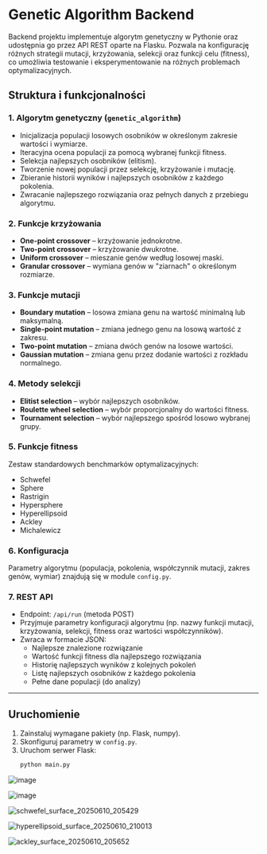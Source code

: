# Genetic Algorithm Backend

Backend projektu implementuje algorytm genetyczny w Pythonie oraz udostępnia go przez API REST oparte na Flasku. Pozwala na konfigurację różnych strategii mutacji, krzyżowania, selekcji oraz funkcji celu (fitness), co umożliwia testowanie i eksperymentowanie na różnych problemach optymalizacyjnych.

## Struktura i funkcjonalności

### 1. Algorytm genetyczny (`genetic_algorithm`)
- Inicjalizacja populacji losowych osobników w określonym zakresie wartości i wymiarze.
- Iteracyjna ocena populacji za pomocą wybranej funkcji fitness.
- Selekcja najlepszych osobników (elitism).
- Tworzenie nowej populacji przez selekcję, krzyżowanie i mutację.
- Zbieranie historii wyników i najlepszych osobników z każdego pokolenia.
- Zwracanie najlepszego rozwiązania oraz pełnych danych z przebiegu algorytmu.

### 2. Funkcje krzyżowania
- **One-point crossover** – krzyżowanie jednokrotne.
- **Two-point crossover** – krzyżowanie dwukrotne.
- **Uniform crossover** – mieszanie genów według losowej maski.
- **Granular crossover** – wymiana genów w "ziarnach" o określonym rozmiarze.

### 3. Funkcje mutacji
- **Boundary mutation** – losowa zmiana genu na wartość minimalną lub maksymalną.
- **Single-point mutation** – zmiana jednego genu na losową wartość z zakresu.
- **Two-point mutation** – zmiana dwóch genów na losowe wartości.
- **Gaussian mutation** – zmiana genu przez dodanie wartości z rozkładu normalnego.

### 4. Metody selekcji
- **Elitist selection** – wybór najlepszych osobników.
- **Roulette wheel selection** – wybór proporcjonalny do wartości fitness.
- **Tournament selection** – wybór najlepszego spośród losowo wybranej grupy.

### 5. Funkcje fitness
Zestaw standardowych benchmarków optymalizacyjnych:
- Schwefel
- Sphere
- Rastrigin
- Hypersphere
- Hyperellipsoid
- Ackley
- Michalewicz

### 6. Konfiguracja
Parametry algorytmu (populacja, pokolenia, współczynnik mutacji, zakres genów, wymiar) znajdują się w module `config.py`.

### 7. REST API
- Endpoint: `/api/run` (metoda POST)
- Przyjmuje parametry konfiguracji algorytmu (np. nazwy funkcji mutacji, krzyżowania, selekcji, fitness oraz wartości współczynników).
- Zwraca w formacie JSON:
  - Najlepsze znalezione rozwiązanie
  - Wartość funkcji fitness dla najlepszego rozwiązania
  - Historię najlepszych wyników z kolejnych pokoleń
  - Listę najlepszych osobników z każdego pokolenia
  - Pełne dane populacji (do analizy)

---

## Uruchomienie

1. Zainstaluj wymagane pakiety (np. Flask, numpy).
2. Skonfiguruj parametry w `config.py`.
3. Uruchom serwer Flask:
   ```bash
   python main.py

![image](https://github.com/user-attachments/assets/36aec483-1268-4974-ac76-20531d214faf)

![image](https://github.com/user-attachments/assets/33e55787-6fac-4b58-ba27-d9455f70e395)

![schwefel_surface_20250610_205429](https://github.com/user-attachments/assets/7015997f-6268-4423-b3c0-3159614268d4)

![hyperellipsoid_surface_20250610_210013](https://github.com/user-attachments/assets/64ba141f-b7bf-4e2d-884c-b86f84119708)

![ackley_surface_20250610_205652](https://github.com/user-attachments/assets/e0d7d4cd-1024-46f2-a427-9ff5aeae84d8)
